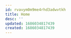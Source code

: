 ```yaml
---
id: rvavym0m9me4rhd3adwvtkh
title: Home
desc: ''
updated: 1686034817439
created: 1686034817439
---
```

